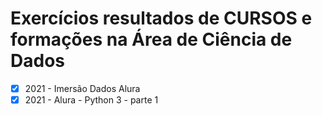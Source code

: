 # Exercícios resultados de CURSOS e formações na Área de Ciência de Dados

- [x] 2021 - Imersão Dados Alura
- [x] 2021 - Alura - Python 3 - parte 1 